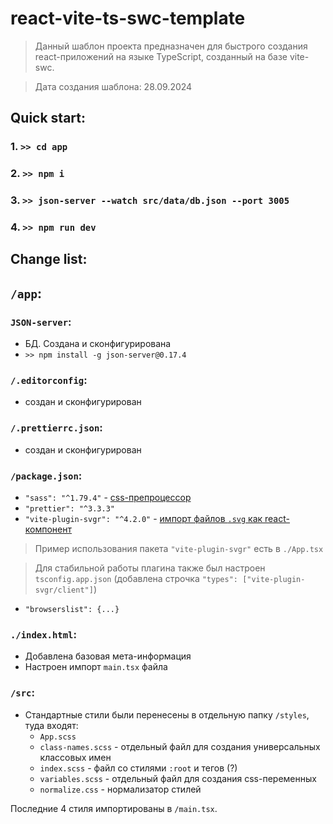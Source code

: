 # react-vite-ts-swc-template

> Данный шаблон проекта предназначен для быстрого создания react-приложений на языке TypeScript,
> созданный на базе vite-swc.

> Дата создания шаблона: 28.09.2024

## Quick start:

### 1. `>> cd app`
### 2. `>> npm i`
### 3. `>> json-server --watch src/data/db.json --port 3005`
### 4. `>> npm run dev`

## Change list:

## `/app`:

### `JSON-server`:
- БД. Создана и сконфигурирована
- `>> npm install -g json-server@0.17.4`

### `/.editorconfig`:
- создан и сконфигурирован

### `/.prettierrc.json`:
- создан и сконфигурирован

### `/package.json`:
- `"sass": "^1.79.4"` - [css-препроцессор](https://www.npmjs.com/package/sass)
- `"prettier": "^3.3.3"`
- `"vite-plugin-svgr": "^4.2.0"` - [импорт файлов `.svg` как react-компонент](https://www.npmjs.com/package/vite-plugin-svgr)
> Пример использования пакета `"vite-plugin-svgr"` есть в `./App.tsx `

> Для стабильной работы плагина также был настроен `tsconfig.app.json` (добавлена строчка `"types": ["vite-plugin-svgr/client"]`)
- `"browserslist": {...}`

### `./index.html`:
- Добавлена базовая мета-информация
- Настроен импорт `main.tsx` файла

### `/src`:
- Стандартные стили были перенесены в отдельную папку `/styles`, туда входят:
	- `App.scss`
	- `class-names.scss` - отдельный файл для создания универсальных классовых имен
	- `index.scss` - файл со стилями `:root` и тегов (?)
	- `variables.scss` - отдельный файл для создания css-переменных
	- `normalize.css` - нормализатор стилей

Последние 4 стиля импортированы в `/main.tsx`.
